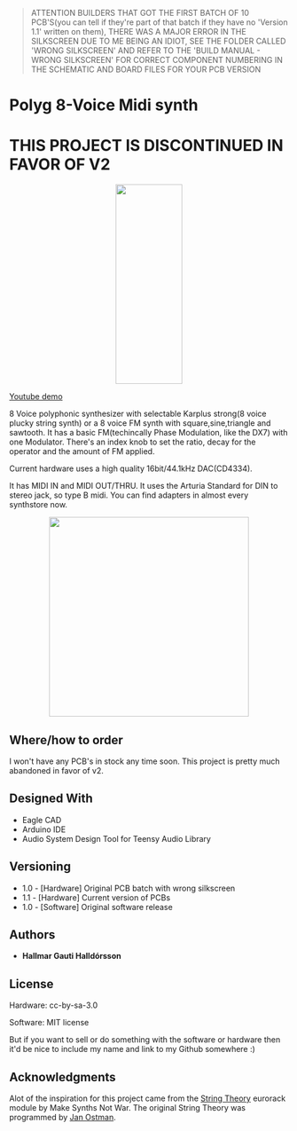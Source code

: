 >ATTENTION BUILDERS THAT GOT THE FIRST BATCH OF 10 PCB'S(you can tell if they're part of that batch if they have no 'Version 1.1' written on them), THERE WAS A MAJOR ERROR IN THE SILKSCREEN DUE TO ME BEING AN IDIOT, SEE THE FOLDER CALLED 'WRONG SILKSCREEN' AND REFER TO THE 'BUILD MANUAL - WRONG SILKSCREEN' FOR CORRECT COMPONENT NUMBERING IN THE SCHEMATIC AND BOARD FILES FOR YOUR PCB VERSION

# Polyg 8-Voice Midi synth

# THIS PROJECT IS DISCONTINUED IN FAVOR OF V2 

<p align="center"><img src="/Polyg/images/polyg.jpg"  width="120" height="360"></p>

[Youtube demo](https://www.youtube.com/watch?v=QhJZFhLLbBc&feature=youtu.be)



8 Voice polyphonic synthesizer with selectable Karplus strong(8 voice plucky string synth) or a 8 voice FM synth with square,sine,triangle and sawtooth. It has a basic FM(techincally Phase Modulation, like the DX7) with one Modulator. 
There's an index knob to set the ratio, decay for the operator and the amount of FM applied.

Current hardware uses a high quality 16bit/44.1kHz DAC(CD4334).


It has MIDI IN and MIDI OUT/THRU. It uses the Arturia Standard for DIN to stereo jack, so type B midi.
You can find adapters in almost every synthstore now. 
<p align="center"><img src="/Polyg/images/TRS-graphic.jpg" width="360" height="360" ></p>


## Where/how to order
I won't have any PCB's in stock any time soon. This project is pretty much abandoned in favor of v2.
## Designed With

* Eagle CAD
* Arduino IDE
* Audio System Design Tool for Teensy Audio Library

## Versioning
* 1.0 - [Hardware] Original PCB batch with wrong silkscreen
* 1.1 - [Hardware] Current version of PCBs
* 1.0 - [Software] Original software release
## Authors

* **Hallmar Gauti Halldórsson** 

## License
Hardware: cc-by-sa-3.0

Software: MIT license

But if you want to sell or do something with the software or hardware then it'd be nice to include my name and link to my Github somewhere :)

## Acknowledgments
Alot of the inspiration for this project came from the [String Theory](https://makesynthsnotwar.com/modules/stringtheory/) eurorack module by Make Synths Not War.
The original String Theory was programmed by [Jan Ostman](https://janostman.wordpress.com).



